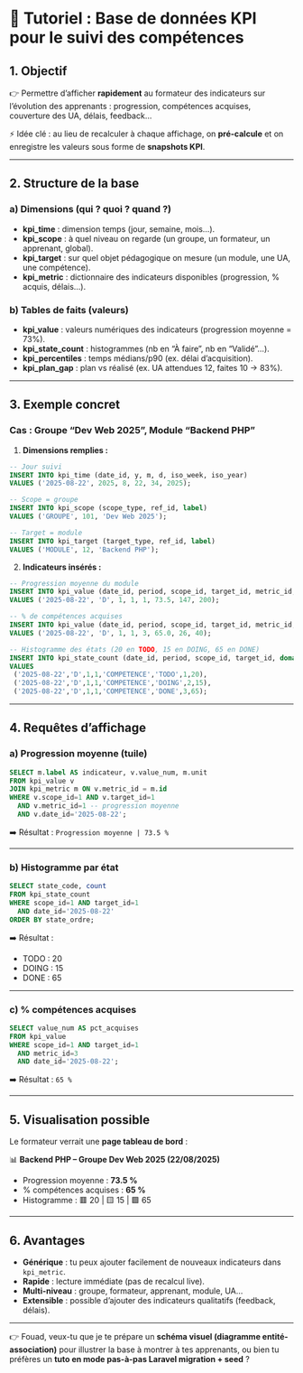 # 📘 Tutoriel : Base de données KPI pour le suivi des compétences

## 1. Objectif

👉 Permettre d’afficher **rapidement** au formateur des indicateurs sur l’évolution des apprenants : progression, compétences acquises, couverture des UA, délais, feedback…

⚡ Idée clé : au lieu de recalculer à chaque affichage, on **pré-calcule** et on enregistre les valeurs sous forme de **snapshots KPI**.

---

## 2. Structure de la base

### a) Dimensions (qui ? quoi ? quand ?)

* **kpi\_time** : dimension temps (jour, semaine, mois…).
* **kpi\_scope** : à quel niveau on regarde (un groupe, un formateur, un apprenant, global).
* **kpi\_target** : sur quel objet pédagogique on mesure (un module, une UA, une compétence).
* **kpi\_metric** : dictionnaire des indicateurs disponibles (progression, % acquis, délais…).

### b) Tables de faits (valeurs)

* **kpi\_value** : valeurs numériques des indicateurs (progression moyenne = 73%).
* **kpi\_state\_count** : histogrammes (nb en “À faire”, nb en “Validé”…).
* **kpi\_percentiles** : temps médians/p90 (ex. délai d’acquisition).
* **kpi\_plan\_gap** : plan vs réalisé (ex. UA attendues 12, faites 10 → 83%).

---

## 3. Exemple concret

### Cas : Groupe “Dev Web 2025”, Module “Backend PHP”

1. **Dimensions remplies :**

```sql
-- Jour suivi
INSERT INTO kpi_time (date_id, y, m, d, iso_week, iso_year)
VALUES ('2025-08-22', 2025, 8, 22, 34, 2025);

-- Scope = groupe
INSERT INTO kpi_scope (scope_type, ref_id, label)
VALUES ('GROUPE', 101, 'Dev Web 2025');

-- Target = module
INSERT INTO kpi_target (target_type, ref_id, label)
VALUES ('MODULE', 12, 'Backend PHP');
```

2. **Indicateurs insérés :**

```sql
-- Progression moyenne du module
INSERT INTO kpi_value (date_id, period, scope_id, target_id, metric_id, value_num, numerator, denominator)
VALUES ('2025-08-22', 'D', 1, 1, 1, 73.5, 147, 200);

-- % de compétences acquises
INSERT INTO kpi_value (date_id, period, scope_id, target_id, metric_id, value_num, numerator, denominator)
VALUES ('2025-08-22', 'D', 1, 1, 3, 65.0, 26, 40);

-- Histogramme des états (20 en TODO, 15 en DOING, 65 en DONE)
INSERT INTO kpi_state_count (date_id, period, scope_id, target_id, domain, state_code, state_ordre, count)
VALUES 
 ('2025-08-22','D',1,1,'COMPETENCE','TODO',1,20),
 ('2025-08-22','D',1,1,'COMPETENCE','DOING',2,15),
 ('2025-08-22','D',1,1,'COMPETENCE','DONE',3,65);
```

---

## 4. Requêtes d’affichage

### a) Progression moyenne (tuile)

```sql
SELECT m.label AS indicateur, v.value_num, m.unit
FROM kpi_value v
JOIN kpi_metric m ON v.metric_id = m.id
WHERE v.scope_id=1 AND v.target_id=1
  AND v.metric_id=1 -- progression moyenne
  AND v.date_id='2025-08-22';
```

➡️ Résultat : `Progression moyenne | 73.5 %`

---

### b) Histogramme par état

```sql
SELECT state_code, count
FROM kpi_state_count
WHERE scope_id=1 AND target_id=1
  AND date_id='2025-08-22'
ORDER BY state_ordre;
```

➡️ Résultat :

* TODO : 20
* DOING : 15
* DONE : 65

---

### c) % compétences acquises

```sql
SELECT value_num AS pct_acquises
FROM kpi_value
WHERE scope_id=1 AND target_id=1
  AND metric_id=3
  AND date_id='2025-08-22';
```

➡️ Résultat : `65 %`

---

## 5. Visualisation possible

Le formateur verrait une **page tableau de bord** :

📊 **Backend PHP – Groupe Dev Web 2025 (22/08/2025)**

* Progression moyenne : **73.5 %**
* % compétences acquises : **65 %**
* Histogramme : 🟥 20 | 🟨 15 | 🟩 65

---

## 6. Avantages

* **Générique** : tu peux ajouter facilement de nouveaux indicateurs dans `kpi_metric`.
* **Rapide** : lecture immédiate (pas de recalcul live).
* **Multi-niveau** : groupe, formateur, apprenant, module, UA…
* **Extensible** : possible d’ajouter des indicateurs qualitatifs (feedback, délais).

---

👉 Fouad, veux-tu que je te prépare un **schéma visuel (diagramme entité-association)** pour illustrer la base à montrer à tes apprenants, ou bien tu préfères un **tuto en mode pas-à-pas Laravel migration + seed** ?
